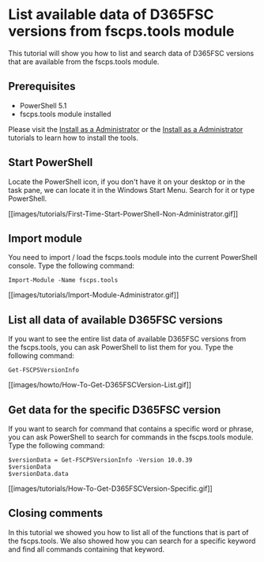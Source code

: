 ﻿# **List available data of D365FSC versions from fscps.tools module**

This tutorial will show you how to list and search data of D365FSC versions that are available from the fscps.tools module.

## **Prerequisites**
* PowerShell 5.1
* fscps.tools module installed

Please visit the [Install as a Administrator](https://github.com/fscpscollaborative/fscps.tools/wiki/Tutorial-Install-Administrator) or the [Install as a Administrator](https://github.com/fscpscollaborative/fscps.tools/wiki/Tutorial-Install-Non-Administrator) tutorials to learn how to install the tools.

## **Start PowerShell**
Locate the PowerShell icon, if you don't have it on your desktop or in the task pane, we can locate it in the Windows Start Menu. Search for it or type PowerShell.

[[images/tutorials/First-Time-Start-PowerShell-Non-Administrator.gif]]

## **Import module**
You need to import / load the fscps.tools module into the current PowerShell console. Type the following command:

```
Import-Module -Name fscps.tools
```

[[images/tutorials/Import-Module-Administrator.gif]]

## **List all data of available D365FSC versions**
If you want to see the entire list data of available D365FSC versions from the fscps.tools, you can ask PowerShell to list them for you. Type the following command:

```
Get-FSCPSVersionInfo

```

[[images/howto/How-To-Get-D365FSCVersion-List.gif]]


## **Get data for the specific D365FSC version**
If you want to search for command that contains a specific word or phrase, you can ask PowerShell to search for commands in the fscps.tools module. Type the following command:

```
$versionData = Get-FSCPSVersionInfo -Version 10.0.39
$versionData
$versionData.data
```

[[images/tutorials/How-To-Get-D365FSCVersion-Specific.gif]]

## **Closing comments**
In this tutorial we showed you how to list all of the functions that is part of the fscps.tools. We also showed how you can search for a specific keyword and find all commands containing that keyword.